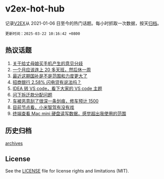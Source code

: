 # v2ex-hot-hub

 记录[V2EX](https://www.v2ex.com/)从 2021-01-06 日至今的热门话题。每小时抓取一次数据，按天[归档](archives)。

`更新时间：2025-03-22 10:16:42 +0800`

## 热议话题

1. [关于给丈母娘买手机产生的意见分歧](https://www.v2ex.com/t/1120068)
1. [一个月应该连上 20 多天班，然后休一周](https://www.v2ex.com/t/1120103)
1. [最近这期国补是不是范围和力度更大了](https://www.v2ex.com/t/1120053)
1. [招商银行 2.58% 闪电贷有说法吗？](https://www.v2ex.com/t/1120086)
1. [IDEA 转 VS code，看下大家的 VS code 主题](https://www.v2ex.com/t/1120166)
1. [问下拆迁款分配问题](https://www.v2ex.com/t/1120117)
1. [车被恶意刮了很深一条划痕，修车预计 1500](https://www.v2ex.com/t/1120064)
1. [目前节点看，小米智驾有没有戏](https://www.v2ex.com/t/1120065)
1. [终端查看 Mac mini 硬盘读写数据，感觉超出我使用的范围](https://www.v2ex.com/t/1120054)

## 历史归档

[archives](archives)

## License

See the [LICENSE](LICENSE) file for license rights and limitations (MIT).
